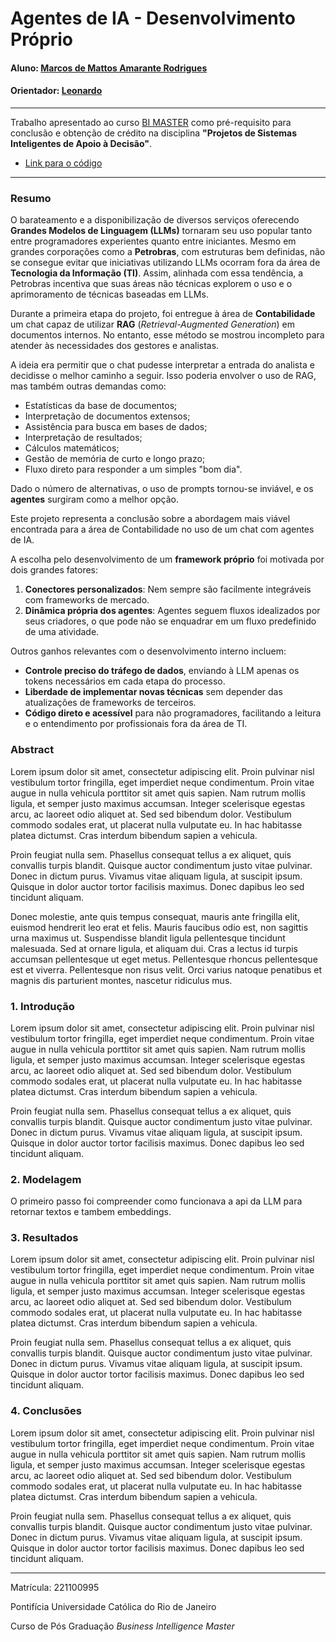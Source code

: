 # Agentes de IA - Desenvolvimento Próprio

#### Aluno: [Marcos de Mattos Amarante Rodrigues](https://github.com/mmarodr)  
#### Orientador: [Leonardo](https://github.com/link_do_github)

---

Trabalho apresentado ao curso [BI MASTER](https://ica.puc-rio.ai/bi-master) como pré-requisito para conclusão e obtenção de crédito na disciplina **"Projetos de Sistemas Inteligentes de Apoio à Decisão"**.

- [Link para o código](/AI_agents)

---

### Resumo

O barateamento e a disponibilização de diversos serviços oferecendo **Grandes Modelos de Linguagem (LLMs)** tornaram seu uso popular tanto entre programadores experientes quanto entre iniciantes. Mesmo em grandes corporações como a **Petrobras**, com estruturas bem definidas, não se consegue evitar que iniciativas utilizando LLMs ocorram fora da área de **Tecnologia da Informação (TI)**. Assim, alinhada com essa tendência, a Petrobras incentiva que suas áreas não técnicas explorem o uso e o aprimoramento de técnicas baseadas em LLMs.

Durante a primeira etapa do projeto, foi entregue à área de **Contabilidade** um chat capaz de utilizar **RAG** (*Retrieval-Augmented Generation*) em documentos internos. No entanto, esse método se mostrou incompleto para atender às necessidades dos gestores e analistas. 

A ideia era permitir que o chat pudesse interpretar a entrada do analista e decidisse o melhor caminho a seguir. Isso poderia envolver o uso de RAG, mas também outras demandas como:

- Estatísticas da base de documentos;  
- Interpretação de documentos extensos;  
- Assistência para busca em bases de dados;  
- Interpretação de resultados;  
- Cálculos matemáticos;  
- Gestão de memória de curto e longo prazo;  
- Fluxo direto para responder a um simples "bom dia".

Dado o número de alternativas, o uso de prompts tornou-se inviável, e os **agentes** surgiram como a melhor opção.

Este projeto representa a conclusão sobre a abordagem mais viável encontrada para a área de Contabilidade no uso de um chat com agentes de IA.

A escolha pelo desenvolvimento de um **framework próprio** foi motivada por dois grandes fatores:

1. **Conectores personalizados**: Nem sempre são facilmente integráveis com frameworks de mercado.  
2. **Dinâmica própria dos agentes**: Agentes seguem fluxos idealizados por seus criadores, o que pode não se enquadrar em um fluxo predefinido de uma atividade.

Outros ganhos relevantes com o desenvolvimento interno incluem:

- **Controle preciso do tráfego de dados**, enviando à LLM apenas os tokens necessários em cada etapa do processo.  
- **Liberdade de implementar novas técnicas** sem depender das atualizações de frameworks de terceiros.  
- **Código direto e acessível** para não programadores, facilitando a leitura e o entendimento por profissionais fora da área de TI.


### Abstract

Lorem ipsum dolor sit amet, consectetur adipiscing elit. Proin pulvinar nisl vestibulum tortor fringilla, eget imperdiet neque condimentum. Proin vitae augue in nulla vehicula porttitor sit amet quis sapien. Nam rutrum mollis ligula, et semper justo maximus accumsan. Integer scelerisque egestas arcu, ac laoreet odio aliquet at. Sed sed bibendum dolor. Vestibulum commodo sodales erat, ut placerat nulla vulputate eu. In hac habitasse platea dictumst. Cras interdum bibendum sapien a vehicula.

Proin feugiat nulla sem. Phasellus consequat tellus a ex aliquet, quis convallis turpis blandit. Quisque auctor condimentum justo vitae pulvinar. Donec in dictum purus. Vivamus vitae aliquam ligula, at suscipit ipsum. Quisque in dolor auctor tortor facilisis maximus. Donec dapibus leo sed tincidunt aliquam.

Donec molestie, ante quis tempus consequat, mauris ante fringilla elit, euismod hendrerit leo erat et felis. Mauris faucibus odio est, non sagittis urna maximus ut. Suspendisse blandit ligula pellentesque tincidunt malesuada. Sed at ornare ligula, et aliquam dui. Cras a lectus id turpis accumsan pellentesque ut eget metus. Pellentesque rhoncus pellentesque est et viverra. Pellentesque non risus velit. Orci varius natoque penatibus et magnis dis parturient montes, nascetur ridiculus mus.

### 1. Introdução

Lorem ipsum dolor sit amet, consectetur adipiscing elit. Proin pulvinar nisl vestibulum tortor fringilla, eget imperdiet neque condimentum. Proin vitae augue in nulla vehicula porttitor sit amet quis sapien. Nam rutrum mollis ligula, et semper justo maximus accumsan. Integer scelerisque egestas arcu, ac laoreet odio aliquet at. Sed sed bibendum dolor. Vestibulum commodo sodales erat, ut placerat nulla vulputate eu. In hac habitasse platea dictumst. Cras interdum bibendum sapien a vehicula.

Proin feugiat nulla sem. Phasellus consequat tellus a ex aliquet, quis convallis turpis blandit. Quisque auctor condimentum justo vitae pulvinar. Donec in dictum purus. Vivamus vitae aliquam ligula, at suscipit ipsum. Quisque in dolor auctor tortor facilisis maximus. Donec dapibus leo sed tincidunt aliquam.

### 2. Modelagem

O primeiro passo foi compreender como funcionava a api da LLM para retornar textos e tambem embeddings. 

### 3. Resultados

Lorem ipsum dolor sit amet, consectetur adipiscing elit. Proin pulvinar nisl vestibulum tortor fringilla, eget imperdiet neque condimentum. Proin vitae augue in nulla vehicula porttitor sit amet quis sapien. Nam rutrum mollis ligula, et semper justo maximus accumsan. Integer scelerisque egestas arcu, ac laoreet odio aliquet at. Sed sed bibendum dolor. Vestibulum commodo sodales erat, ut placerat nulla vulputate eu. In hac habitasse platea dictumst. Cras interdum bibendum sapien a vehicula.

Proin feugiat nulla sem. Phasellus consequat tellus a ex aliquet, quis convallis turpis blandit. Quisque auctor condimentum justo vitae pulvinar. Donec in dictum purus. Vivamus vitae aliquam ligula, at suscipit ipsum. Quisque in dolor auctor tortor facilisis maximus. Donec dapibus leo sed tincidunt aliquam.

### 4. Conclusões

Lorem ipsum dolor sit amet, consectetur adipiscing elit. Proin pulvinar nisl vestibulum tortor fringilla, eget imperdiet neque condimentum. Proin vitae augue in nulla vehicula porttitor sit amet quis sapien. Nam rutrum mollis ligula, et semper justo maximus accumsan. Integer scelerisque egestas arcu, ac laoreet odio aliquet at. Sed sed bibendum dolor. Vestibulum commodo sodales erat, ut placerat nulla vulputate eu. In hac habitasse platea dictumst. Cras interdum bibendum sapien a vehicula.

Proin feugiat nulla sem. Phasellus consequat tellus a ex aliquet, quis convallis turpis blandit. Quisque auctor condimentum justo vitae pulvinar. Donec in dictum purus. Vivamus vitae aliquam ligula, at suscipit ipsum. Quisque in dolor auctor tortor facilisis maximus. Donec dapibus leo sed tincidunt aliquam.

---

Matrícula: 221100995

Pontifícia Universidade Católica do Rio de Janeiro

Curso de Pós Graduação *Business Intelligence Master*
